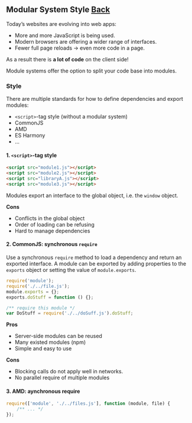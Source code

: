 ## Modular System Style [Back](./../JavaScript.md)

Today’s websites are evolving into web apps:

- More and more JavaScript is being used.
- Modern browsers are offering a wider range of interfaces.
- Fewer full page reloads → even more code in a page.

As a result there is **a lot of code** on the client side!

Module systems offer the option to split your code base into modules.

### Style

There are multiple standards for how to define dependencies and export modules:

- `<script>`-tag style (without a modular system)
- CommonJS
- AMD
- ES Harmony
- ...

#### 1. `<script>`-tag style

```html
<script src="module1.js"></script>
<script src="module2.js"></script>
<script src="libraryA.js"></script>
<script src="module3.js"></script>
```

Modules export an interface to the global object, i.e. the `window` object.

**Cons**

- Conflicts in the global object
- Order of loading can be refusing
- Hard to manage dependencies

#### 2. CommonJS: synchronous `require`

Use a synchronous `require` method to load a dependency and return an exported interface. A module can be exported by adding properties to the `exports` object or setting the value of `module.exports`.

```js
require('module');
require('./../file.js');
module.exports = {};
exports.doStuff = function () {};

/** require this module */
var DoStuff = require('./../doSuff.js').doStuff;
```

**Pros**

- Server-side modules can be reused
- Many existed modules (npm)
- Simple and easy to use

**Cons**

- Blocking calls do not apply well in networks.
- No parallel require of multiple modules

#### 3. AMD: aynchronous require

```js
require(['module', './../files.js'], function (module, file) {
    /** ... */
});
```
